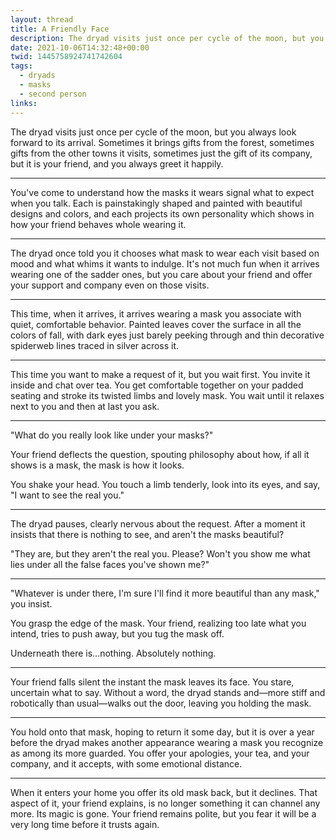 ```yaml
---
layout: thread
title: A Friendly Face
description: The dryad visits just once per cycle of the moon, but you always look forward to its arrival. Sometimes it brings gifts from the forest, sometimes gifts from the other towns it visits, sometimes just the gift of its company, but it is your friend, and you always greet it happily.
date: 2021-10-06T14:32:48+00:00
twid: 1445758924741742604
tags:
  - dryads
  - masks
  - second person
links:
---
```

<article class="thread">
<section class="tweet">
<p>The dryad visits just once per cycle of the moon, but you always look forward to its arrival. Sometimes it brings gifts from the forest, sometimes gifts from the other towns it visits, sometimes just the gift of its company, but it is your friend, and you always greet it happily.</p>
</section>
<hr class="tweet_sep">
<section class="tweet">
<p>You've come to understand how the masks it wears signal what to expect when you talk. Each is painstakingly shaped and painted with beautiful designs and colors, and each projects its own personality which shows in how your friend behaves whole wearing it.</p>
</section>
<hr class="tweet_sep">
<section class="tweet">
<p>The dryad once told you it chooses what mask to wear each visit based on mood and what whims it wants to indulge. It's not much fun when it arrives wearing one of the sadder ones, but you care about your friend and offer your support and company even on those visits.</p>
</section>
<hr class="tweet_sep">
<section class="tweet">
<p>This time, when it arrives, it arrives wearing a mask you associate with quiet, comfortable behavior. Painted leaves cover the surface in all the colors of fall, with dark eyes just barely peeking through and thin decorative spiderweb lines traced in silver across it.</p>
</section>
<hr class="tweet_sep">
<section class="tweet">
<p>This time you want to make a request of it, but you wait first. You invite it inside and chat over tea. You get comfortable together on your padded seating and stroke its twisted limbs and lovely mask. You wait until it relaxes next to you and then at last you ask.</p>
</section>
<hr class="tweet_sep">
<section class="tweet">
<p>"What do you really look like under your masks?"</p>
<p>Your friend deflects the question, spouting philosophy about how, if all it shows is a mask, the mask is how it looks.</p>
<p>You shake your head. You touch a limb tenderly, look into its eyes, and say, "I want to see the real you."</p>
</section>
<hr class="tweet_sep">
<section class="tweet">
<p>The dryad pauses, clearly nervous about the request. After a moment it insists that there is nothing to see, and aren't the masks beautiful?</p>
<p>"They are, but they aren't the real you. Please? Won't you show me what lies under all the false faces you've shown me?"</p>
</section>
<hr class="tweet_sep">
<section class="tweet">
<p>"Whatever is under there, I'm sure I'll find it more beautiful than any mask," you insist.</p>
<p>You grasp the edge of the mask. Your friend, realizing too late what you intend, tries to push away, but you tug the mask off.</p>
<p>Underneath there is...nothing. Absolutely nothing.</p>
</section>
<hr class="tweet_sep">
<section class="tweet">
<p>Your friend falls silent the instant the mask leaves its face. You stare, uncertain what to say. Without a word, the dryad stands and—more stiff and robotically than usual—walks out the door, leaving you holding the mask.</p>
</section>
<hr class="tweet_sep">
<section class="tweet">
<p>You hold onto that mask, hoping to return it some day, but it is over a year before the dryad makes another appearance wearing a mask you recognize as among its more guarded. You offer your apologies, your tea, and your company, and it accepts, with some emotional distance.</p>
</section>
<hr class="tweet_sep">
<section class="tweet">
<p>When it enters your home you offer its old mask back, but it declines. That aspect of it, your friend explains, is no longer something it can channel any more. Its magic is gone. Your friend remains polite, but you fear it will be a very long time before it trusts again.</p>
</section>
</article>
